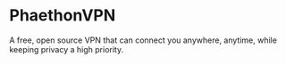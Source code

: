 # PhaethonVPN
A free, open source VPN that can connect you anywhere, anytime, while keeping privacy a high priority.
